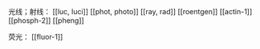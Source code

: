 
光线；射线：
[[luc, luci]]
[[phot, photo]]
[[ray, rad]]
[[roentgen]]
[[actin-1]]
[[phosph-2]]
[[pheng]]

荧光：
[[fluor-1]]
